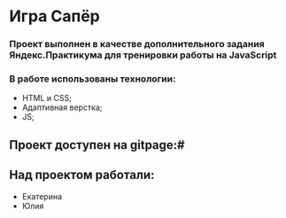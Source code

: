 # Игра Сапёр
### Проект выполнен в качестве дополнительного задания Яндекс.Практикума для тренировки работы на JavaScript

###  В работе использованы технологии: 
* HTML и CSS;
* Адаптивная верстка;
* JS;

## Проект доступен на gitpage:#

## Над проектом работали: 
* Екатерина
* Юлия